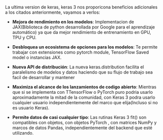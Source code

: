 La ultima version de keras, keras 3 nos proporicona beneficios adicionales a los citados anteriormente, vayamos a verlos:

 - **Mejora de rendimiento en los modelos**: Implementacion de JAX(Biblioteca de python desarrollada por Google para el aprendizaje automático) ya que da mejor rendimiento de entrenamiento en GPU, TPU y CPU.

 - **Desbloquea un ecosistema de opciones para los modelos**: Te permite trabajar con extensiones como pytorch module, TensorFlow Saved model o instancias JAX.
 
- **Nueva API de distribución**: La nueva keras.distribution facilita el paralelismo de modelos y datos haciendo que su flujo de trabajo sea facil de desarrollar y mantener

- **Maximiza el alcance de los lanzamientos de codigo abierto**: Mientras que si se implementa con TTensorFlow o PyTorch puro podria usarlo aproximadamente la mitad de la comunidad, con Keras 3 podra usarlo cualquier usuario independientemente del marco que elija(Incluso si no es usuario Keras).

- **Permite datos de casi cualquier tipo**:  Las rutinas Keras 3 fit() son compatibles con objetos, con objetos PyTorch , con matrices NumPy y marcos de datos Pandas, independientemente del backend que esté utilizando. 
